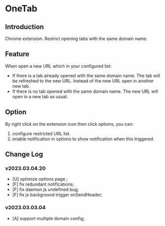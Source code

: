 # OneTab

## Introduction

Chrome extension. Restrict opening tabs with the same domain name.

## Feature

When open a new URL which in your configured list:

* If there is a tab already opened with the same domain name. The tab will be refreshed to the new URL. Instead of the new URL open in another new tab.
* If there is no tab opened with the same domain name. The new URL will open in a new tab as usual.

## Option

By right click on the extension icon then click options, you can:

1. configure restricted URL list.
2. enable notification in options to show notification when this triggered.

## Change Log

### v2023.03.04.20

* [U] optimize options page ;
* [F] fix redundant notifications;
* [F] fix daemon.js undefined bug;
* [F] fix js background trigger onSendHeader;

### v2023.03.03.04

* [A] support multiple domain config;
